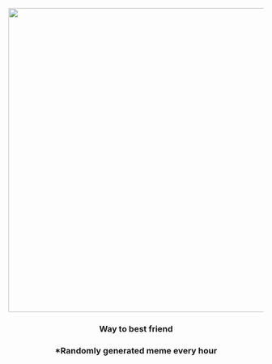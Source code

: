 <p align="center">
        <img src="https://i.redd.it/wp3slipz0ms81.gif" width="600" height="600">
        </p>
        <h3 align="center">Way to best friend</h3>
        <h3 align="center">*Randomly generated meme every hour</h3>
    